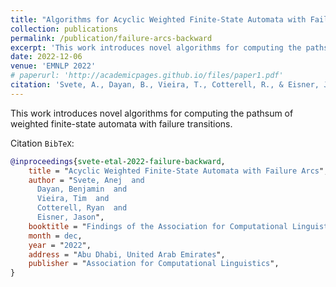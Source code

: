 ```yaml
---
title: "Algorithms for Acyclic Weighted Finite-State Automata with Failure Arcs"
collection: publications
permalink: /publication/failure-arcs-backward
excerpt: 'This work introduces novel algorithms for computing the pathsum of weighted finite-state automata with failure transitions.'
date: 2022-12-06
venue: 'EMNLP 2022'
# paperurl: 'http://academicpages.github.io/files/paper1.pdf'
citation: 'Svete, A., Dayan, B., Vieira, T., Cotterell, R., & Eisner, J. (2022). Acyclic Weighted Finite-State Automata with Failure Arcs. Findings of the Association for Computational Linguistics: EMNLP 2022. Abu Dhabi, United Arab Emirates: Association for Computational Linguistics.'
---
```

This work introduces novel algorithms for computing the pathsum of weighted finite-state automata with failure transitions.

<!-- [Download paper here](http://academicpages.github.io/files/paper1.pdf) -->

Citation `BibTeX`:
``` bibtex
@inproceedings{svete-etal-2022-failure-backward,
    title = "Acyclic Weighted Finite-State Automata with Failure Arcs",
    author = "Svete, Anej  and
      Dayan, Benjamin  and
      Vieira, Tim  and
      Cotterell, Ryan  and
      Eisner, Jason",
    booktitle = "Findings of the Association for Computational Linguistics: EMNLP 2022",
    month = dec,
    year = "2022",
    address = "Abu Dhabi, United Arab Emirates",
    publisher = "Association for Computational Linguistics",
}
```